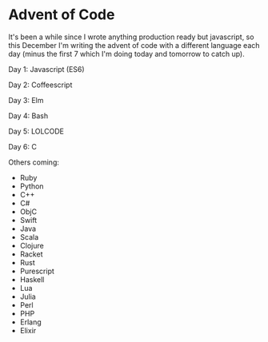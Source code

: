 Advent of Code
==============

It's been a while since I wrote anything production ready but javascript, so this December I'm writing the advent of code with a different language each day (minus the first 7 which I'm doing today and tomorrow to catch up).

Day 1: Javascript (ES6)

Day 2: Coffeescript

Day 3: Elm

Day 4: Bash

Day 5: LOLCODE

Day 6: C

Others coming:
* Ruby
* Python
* C++
* C#
* ObjC
* Swift
* Java
* Scala
* Clojure
* Racket
* Rust
* Purescript
* Haskell
* Lua
* Julia
* Perl
* PHP
* Erlang
* Elixir
